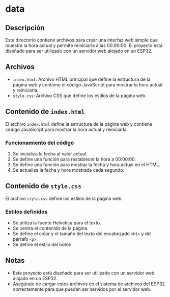 # data

## Descripción
Este directorio contiene archivos para crear una interfaz web simple que muestra la hora actual y permite reiniciarla a las 00:00:00. El proyecto está diseñado para ser utilizado con un servidor web alojado en un ESP32.

## Archivos
- `index.html`: Archivo HTML principal que define la estructura de la página web y contiene el código JavaScript para mostrar la hora actual y reiniciarla.
- `style.css`: Archivo CSS que define los estilos de la página web.

## Contenido de `index.html`
El archivo `index.html` define la estructura de la página web y contiene código JavaScript para mostrar la hora actual y reiniciarla.

### Funcionamiento del código
1. Se inicializa la fecha al valor actual.
2. Se define una función para restablecer la hora a 00:00:00.
3. Se define una función para mostrar la fecha y hora actual en el HTML.
4. Se actualiza la fecha y hora mostrada cada segundo.

## Contenido de `style.css`
El archivo `style.css` define los estilos de la página web.

### Estilos definidos
- Se utiliza la fuente Helvetica para el texto.
- Se centra el contenido de la página.
- Se define el color y el tamaño del texto del encabezado `<h1>` y del párrafo `<p>`.
- Se define el estilo del botón.

## Notas
- Este proyecto está diseñado para ser utilizado con un servidor web alojado en un ESP32.
- Asegúrate de cargar estos archivos en el sistema de archivos del ESP32 correctamente para que puedan ser servidos por el servidor web.
